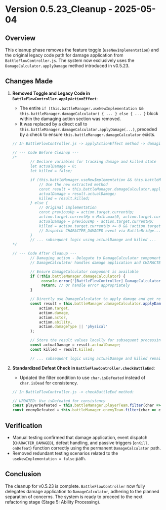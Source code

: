 # Version 0.5.23_Cleanup - 2025-05-04

## Overview
This cleanup phase removes the feature toggle (`useNewImplementation`) and the original legacy code path for damage application from `BattleFlowController.js`. The system now exclusively uses the `DamageCalculator.applyDamage` method introduced in v0.5.23.

## Changes Made

1.  **Removed Toggle and Legacy Code in `BattleFlowController.applyActionEffect`**:
    * The entire `if (this.battleManager.useNewImplementation && this.battleManager.damageCalculator) { ... } else { ... }` block within the damaging action section was removed.
    * It was replaced by a direct call to `this.battleManager.damageCalculator.applyDamage(...)`, preceded by a check to ensure `this.battleManager.damageCalculator` exists.

    ```javascript
    // In BattleFlowController.js -> applyActionEffect method -> damaging action section:

    // --- Code Before Cleanup ---
    /*
            // Declare variables for tracking damage and killed state
            let actualDamage = 0;
            let killed = false;

            if (this.battleManager.useNewImplementation && this.battleManager.damageCalculator) {
                // Use the new extracted method
                const result = this.battleManager.damageCalculator.applyDamage(...);
                actualDamage = result.actualDamage;
                killed = result.killed;
            } else {
                // Original implementation
                const previousHp = action.target.currentHp;
                action.target.currentHp = Math.max(0, action.target.currentHp - action.damage);
                actualDamage = previousHp - action.target.currentHp;
                killed = action.target.currentHp <= 0 && !action.target.isDefeated;
                // Dispatch CHARACTER_DAMAGED event via BattleBridge...
            }
            // ... subsequent logic using actualDamage and killed ...
    */

    // --- Code After Cleanup ---
            // Damaging action - Delegate to DamageCalculator component
            // DamageCalculator handles damage application and CHARACTER_DAMAGED event dispatch

            // Ensure DamageCalculator component is available
            if (!this.battleManager.damageCalculator) {
                 console.error('[BattleFlowController] DamageCalculator component not found! Cannot apply damage.');
                 return; // Or handle error appropriately
            }

            // Directly use DamageCalculator to apply damage and get results
            const result = this.battleManager.damageCalculator.applyDamage(
                action.target,
                action.damage,
                action.actor,
                action.ability,
                action.damageType || 'physical'
            );

            // Store the result values locally for subsequent processing
            const actualDamage = result.actualDamage;
            const killed = result.killed;

            // ... subsequent logic using actualDamage and killed remains unchanged ...
    ```

2.  **Standardized Defeat Check in `BattleFlowController.checkBattleEnd`**:
    * Updated the filter condition to use `char.isDefeated` instead of `char.isDead` for consistency.

    ```javascript
    // In BattleFlowController.js -> checkBattleEnd method:

    // UPDATED: Use isDefeated for consistency
    const playerDefeated = this.battleManager.playerTeam.filter(char => char.isDefeated || char.currentHp <= 0).length;
    const enemyDefeated = this.battleManager.enemyTeam.filter(char => char.isDefeated || char.currentHp <= 0).length;
    ```

## Verification
* Manual testing confirmed that damage application, event dispatch (`CHARACTER_DAMAGED`), defeat handling, and passive triggers (`onKill`, `onDefeat`) function correctly using the permanent `DamageCalculator` path.
* Removed redundant testing scenarios related to the `useNewImplementation = false` path.

## Conclusion
The cleanup for v0.5.23 is complete. `BattleFlowController` now fully delegates damage application to `DamageCalculator`, adhering to the planned separation of concerns. The system is ready to proceed to the next refactoring stage (Stage 5: Ability Processing).